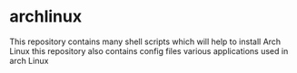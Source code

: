 # archlinux
This repository contains many shell scripts which will help to install Arch Linux this repository also contains config files various applications used in arch Linux
